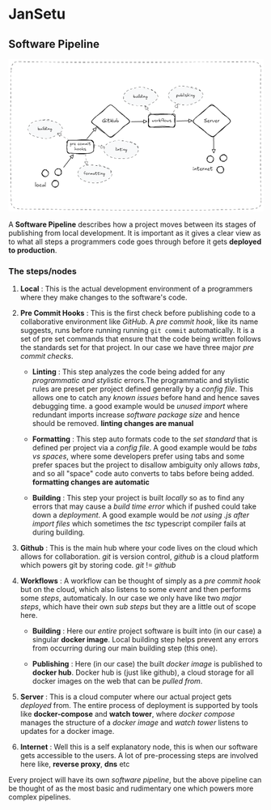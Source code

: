 # JanSetu

## Software Pipeline

![Software Pipeline](.github/assets/workflow_pipeline.png)

A **Software Pipeline** describes how a project moves between its stages of publishing from local development. It is important as it gives a clear view as to what all steps a programmers code goes through before it gets **deployed to production**.

### The steps/nodes

1. **Local** : This is the actual development environment of a programmers where they make changes to the software's code.

2. **Pre Commit Hooks** : This is the first check before publishing code to a collaborative environment like *GitHub*. A *pre commit hook*, like its name suggests, runs before running running `git commit` automatically. It is a set of pre set commands that ensure that the code being written follows the standards set for that project. In our case we have three major *pre commit checks*.

	-  **Linting** : This step analyzes the code being added for any *programmatic and stylistic* errors.The programmatic and stylistic rules are preset per project defined generally by a *config file*. This allows one to catch any *known issues* before hand and hence saves debugging time. a good example would be *unused import* where redundant imports increase *software package size* and hence should be removed. **linting changes are manual**

	- **Formatting** : This step auto formats code to the *set standard* that is defined per project via a *config file*. A good example would be *tabs vs spaces*, where some developers prefer using tabs and some prefer spaces but the project to disallow ambiguity only allows *tabs*, and so all "space" code auto converts to tabs before being added. **formatting changes are automatic**

	- **Building** : This step your project is built *locally* so as to find any errors that may cause a *build time error* which if pushed could take down a *deployment*. A good example would be *not using .js after import files* which sometimes the *tsc* typescript compiler fails at during building.

3. **Github** : This is the main hub where your code lives on the cloud which allows for collaboration. *git* is version control, *github* is a cloud platform which powers git by storing code. *git* != *github*

4. **Workflows** : A workflow can be thought of simply as a *pre commit hook* but on the cloud, which also listens to some *event* and then performs some *steps*, automaticaly. In our case we only have like two *major steps*, which have their own *sub steps* but they are a little out of scope here.

	-  **Building** : Here our *entire* project software is built into (in our case) a singular **docker image**. Local building step helps prevent any errors from occurring during our main building step (this one).

	- **Publishing** : Here (in our case) the built *docker image* is published to **docker hub**. Docker hub is (just like github), a cloud storage for all docker images on the web that can be *pulled from*.

5. **Server** : This is a cloud computer where our actual project gets *deployed* from. The entire process of deployment is supported by tools like **docker-compose** and **watch tower**, where *docker compose* manages the structure of a *docker image* and *watch tower* listens to updates for a docker image.

6. **Internet** : Well this is a self explanatory node, this is when our software gets accessible to the users. A lot of pre-processing steps are involved here like, **reverse proxy**, **dns** etc

Every project will have its own *software pipeline*, but the above pipeline can be thought of as the most basic and rudimentary one which powers more complex pipelines.
